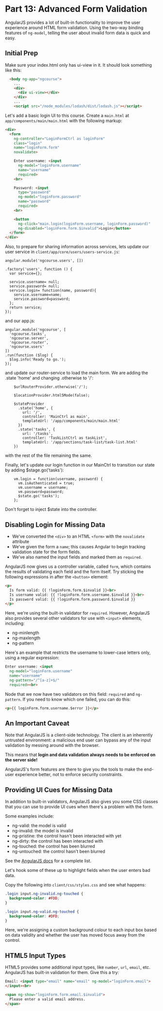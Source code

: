 # Part 13: Advanced Form Validation

AngularJS provides a lot of built-in functionality to improve the user
experience around HTML form validation.  Using the two-way binding features of
`ng-model`, telling the user about invalid form data is quick and easy.

## Initial Prep

Make sure your index.html only has ui-view in it. It should look something like this:

```html
  <body ng-app="ngcourse">
    ...
    <div>
      <div ui-view></div>
    </div>
    ...
    <script src="/node_modules/lodash/dist/lodash.js"></script>
```

Let's add a basic login UI to this course.  Create a `main.html` at `app/components/main/main.html` with the following markup:

```html
<div>
  <form
    ng-controller="LoginFormCtrl as loginForm"
    class="login"
    name="loginForm.form"
    novalidate>

    Enter username: <input
      ng-model="loginForm.username"
      name="username"
      required>
    <br>

    Password: <input
      type="password"
      ng-model="loginForm.password"
      name="password"
      required>
    <br>

    <button
      ng-click="main.login(loginForm.username, loginForm.password)"
      ng-disabled="loginForm.form.$invalid">Login</button>
  </form>
</div>
```

Also, to prepare for sharing information across services, lets update our user service in `client/app/core/users/users-service.js`:

```
angular.module('ngcourse.users', [])

.factory('users', function () {
  var service={};

  service.username= null;
  service.password= null;
  service.login= function(name, password){
    service.username=name;
    service.password=password;
  };
  return service;
});
```

and our app.js:

```
angular.module('ngcourse', [
  'ngcourse.tasks',
  'ngcourse.server',
  'ngcourse.router',
  'ngcourse.users'
])
.run(function ($log) {
  $log.info('Ready to go.');
});
```

and update our router-service to load the main form. We are adding the .state 'home' and changing .otherwise to '/':

```
    $urlRouterProvider.otherwise('/');

    $locationProvider.html5Mode(false);

    $stateProvider
      .state('home', {
        url: '/',
        controller: 'MainCtrl as main',
        templateUrl: '/app/components/main/main.html'
      })
      .state('tasks', {
        url: '/tasks',
        controller: 'TaskListCtrl as taskList',
        templateUrl: '/app/sections/task-list/task-list.html'
    })
```

with the rest of the file remaining the same.

Finally, let's update our login function in our MainCtrl to transition our state by adding $stage.go('tasks'):

```
    vm.login = function(username, password) {
      vm.isAuthenticated = true;
      vm.username = username;
      vm.password=password;
      $state.go('tasks');
    };
```

Don't forget to inject $state into the controller.

## Disabling Login for Missing Data

* We've converted the `<div>` to an HTML `<form>` with the `novalidate` attribute
* We've given the form a `name`; this causes Angular to begin tracking validation
state for the form fields.
* We've also named the input fields and marked them as `required`.

AngularJS now gives us a controller variable, called `form`, which contains the
results of validating each field and the form itself.  Try sticking the
following expressions in after the `<button>` element:

```html
<p>
  Is form valid: {{ !loginForm.form.$invalid }}<br>
  Is username valid: {{ !loginForm.form.username.$invalid }}<br>
  Is password valid: {{ !loginForm.form.password.$invalid }}
</p>
```

Here, we're using the built-in validator for `required`.  However,
AngularJS also provides several other validators for use with `<input>`
elements, including:

* ng-minlength
* ng-maxlength
* ng-pattern

Here's an example that restricts the username to lower-case letters only, using
a regular expression:

```html
Enter username: <input
  ng-model="loginForm.username"
  name="username"
  ng-pattern="/^[a-z]+$/"
  required><br>
```

Node that we now have two validators on this field: `required` and `ng-pattern`.
If you need to know which one failed, you can do this:

```html
<p>{{ loginForm.form.username.$error }}</p>
```

## An Important Caveat

Note that AngularJS is a client-side technology.  The client is an inherently
untrusted environment: a malicious end user can bypass any of the input
validation by messing around with the browser.

This means that __login and data validation always needs to be enforced on
the server side!__

AngularJS's form features are there to give you the tools to make the end-user
experience better, not to enforce security constraints.

## Providing UI Cues for Missing Data

In addition to built-in validators, AngularJS also gives you some CSS classes
that you can use to provide UI cues when there's a problem with
the form.

Some examples include:

* ng-valid: the model is valid
* ng-invalid: the model is invalid
* ng-pristine: the control hasn't been interacted with yet
* ng-dirty: the control has been interacted with
* ng-touched: the control has been blurred
* ng-untouched: the control hasn't been blurred

See the [AngularJS docs](https://docs.angularjs.org/guide/forms) for a complete
list.

Let's hook some of these up to highlight fields when the user enters bad data.

Copy the following into `client/css/styles.css` and see what happens:

```css
.login input.ng-invalid.ng-touched {
  background-color: #FDD;
}

.login input.ng-valid.ng-touched {
  background-color: #DFD;
}
```

Here, we're assigning a custom background colour to each input box based on
data validity and whether the user has moved focus away from the control.

## HTML5 Input Types

HTML5 provides some additional input types, like `number`, `url`, `email`, etc.
AngularJS has built-in validation for them.  Give this a try:

```html
Email: <input type="email" name="email" ng-model="loginForm.email">
</input><br>

<span ng-show="loginForm.form.email.$invalid">
  Please enter a valid email address.
</span>
```